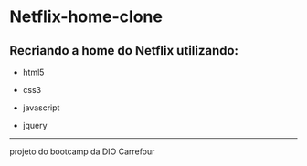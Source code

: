 # Netflix-home-clone

## Recriando a home do Netflix utilizando: 

- html5

- css3

- javascript

- jquery


***

projeto do bootcamp da  DIO Carrefour
